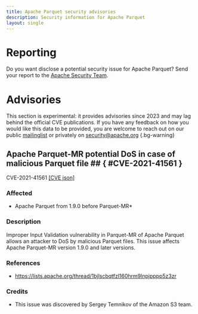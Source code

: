 ```yaml
---
title: Apache Parquet security advisories
description: Security information for Apache Parquet
layout: single
---
```


# Reporting

Do you want disclose a potential security issue for Apache Parquet? Send your report to the [Apache Security Team](mailto:security@apache.org).

# Advisories

This section is experimental: it provides advisories since 2023 and may lag behind the official CVE publications. If you have any feedback on how you would like this data to be provided, you are welcome to reach out on our public [mailinglist](/mailinglist) or privately on [security@apache.org](mailto:security@apache.org)
{.bg-warning}

## Apache Parquet-MR potential DoS in case of malicious Parquet file ## { #CVE-2021-41561 }

CVE-2021-41561 [\[CVE json\]](./CVE-2021-41561.cve.json)

### Affected

* Apache Parquet from 1.9.0 before Parquet-MR*


### Description

Improper Input Validation vulnerability in Parquet-MR of Apache Parquet allows an attacker to DoS by malicious Parquet files. This issue affects Apache Parquet-MR version 1.9.0 and later versions.

### References
* https://lists.apache.org/thread/1bjlscbqtfzl160hrm9lnpjpppp5z3zr


### Credits
* This issue was discovered by Sergey Temnikov of the Amazon S3 team.
